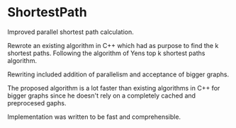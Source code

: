 # ShortestPath
Improved parallel shortest path calculation.

Rewrote an existing algorithm in C++ which had as purpose to find the k shortest paths.
Following the algorithm of Yens top k shortest paths algorithm.

Rewriting included addition of parallelism and acceptance of bigger graphs.

The proposed algorithm is a lot faster than existing algorithms in C++ for bigger graphs since he doesn't rely on a completely cached and preprocesed gaphs.

Implementation was written to be fast and comprehensible.
